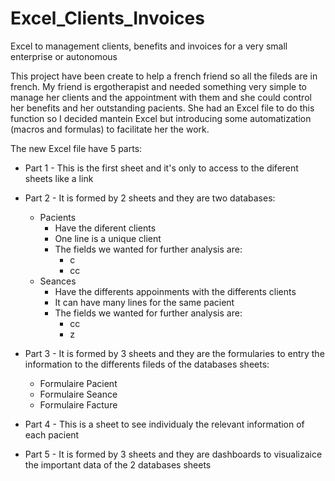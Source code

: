 # Excel_Clients_Invoices

Excel to management clients, benefits and invoices for a very small enterprise or autonomous

This project have been create to help a french friend so all the fileds are in french. My friend is ergotherapist and needed something very simple to manage her clients and the appointment with them and she could control her benefits and her outstanding pacients. She had an Excel file to do this function so I decided mantein Excel but introducing some automatization (macros and formulas) to facilitate her the work.

The new Excel file have 5 parts:

- Part 1 - This is the first sheet and it's only to access to the diferent sheets like a link

- Part 2 - It is formed by 2 sheets and they are two databases:
    - Pacients
       - Have the diferent clients
       - One line is a unique client
       - The fields we wanted for further analysis are:
           - c
           - cc
    - Seances
       - Have the differents appoinments with the differents clients
       - It can have many lines for the same pacient
       - The fields we wanted for further analysis are:
            - cc
            - z
- Part 3 - It is formed by 3 sheets and they are the formularies to entry the information to the differents fileds of the databases sheets:
    - Formulaire Pacient
    - Formulaire Seance
    - Formulaire Facture

- Part 4 - This is a sheet to see individualy the relevant information of each pacient

- Part 5 - It is formed by 3 sheets and they are dashboards to visualizaice the important data of the 2 databases sheets
